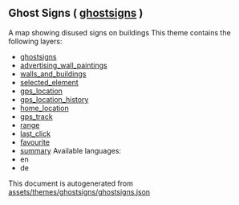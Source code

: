 [//]: # (WARNING: this file is automatically generated. Please find the sources at the bottom and edit those sources)

## Ghost Signs ( [ghostsigns](https://mapcomplete.org/ghostsigns) )
A map showing disused signs on buildings
This theme contains the following layers:
 - [ghostsigns](../Layers/ghostsigns.md)
 - [advertising_wall_paintings](../Layers/advertising_wall_paintings.md)
 - [walls_and_buildings](../Layers/walls_and_buildings.md)
 - [selected_element](../Layers/selected_element.md)
 - [gps_location](../Layers/gps_location.md)
 - [gps_location_history](../Layers/gps_location_history.md)
 - [home_location](../Layers/home_location.md)
 - [gps_track](../Layers/gps_track.md)
 - [range](../Layers/range.md)
 - [last_click](../Layers/last_click.md)
 - [favourite](../Layers/favourite.md)
 - [summary](../Layers/summary.md)
Available languages:
 - en
 - de


This document is autogenerated from [assets/themes/ghostsigns/ghostsigns.json](https://github.com/pietervdvn/MapComplete/blob/develop/assets/themes/ghostsigns/ghostsigns.json)
